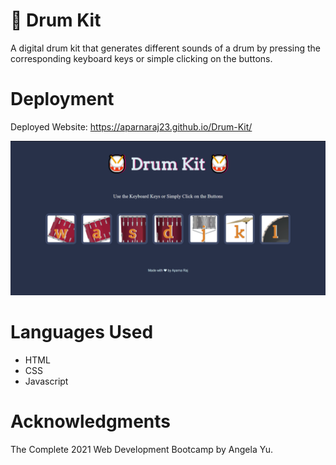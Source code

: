 # 🥁 Drum Kit
A digital drum kit that generates different sounds of a drum by pressing the corresponding keyboard keys or simple clicking on the buttons.

# Deployment
Deployed Website: https://aparnaraj23.github.io/Drum-Kit/

![](images/Drum%20Kit.PNG)

# Languages Used
- HTML
- CSS
- Javascript

# Acknowledgments
The Complete 2021 Web Development Bootcamp by Angela Yu.
